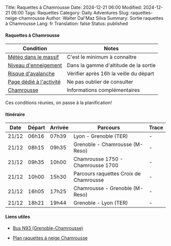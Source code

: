 Title:       Raquettes à Chamrousse
Date:        2024-12-21 06:00
Modified:    2024-12-21 06:00
Tags:        Raquettes
Category:    Daily Adventures
Slug:        raquettes-neige-chamrousse
Author:      Walter Dal'Maz Silva
Summary:     Sortie raquettes à Chamrousse
Lang:        fr
Translation: false
Status:      published

#### Raquettes à Chamrousse

| Condition                                                                                    | Notes                                  |
| -------------------------------------------------------------------------------------------- | -------------------------------------- |
| [Météo dans le massif](https://meteofrance.com/meteo-montagne/belledonne)                    | C'est le minimum à connaître           |
| [Niveau d'enneigement](https://meteofrance.com/meteo-montagne/alpes-du-nord/enneigement)     | Dans la gamme d'altitude de la sortie  |
| [Risque d'avalanche](https://meteofrance.com/meteo-montagne/alpes-du-nord/risques-avalanche) | Vérifier après 16h la veille du départ |
| [Page dédié à l'activité](pages/Raquettes.md)                                                | Ne pas oublier de consulter            |
| [Chamrousse](https://www.chamrousse.com/)                                                    | Informations complémentaires           |
 Ces conditions réunies, on passe à la planification!

#### Itinéraire

| Date  | Départ | Arrivée | Parcours                               | Trace |
| ----- | ------ | ------- | -------------------------------------- | ----- |
| 21/12 | 06h16  | 07h39   | Lyon - Grenoble (TER)                  | -     |
| 21/12 | 08h15  | 09h35   | Grenoble - Chamrousse (M-Reso)         | -     |
| 21/12 | 09h35  | 10h00   | Chamrousse 1750 - Chamrousse 1700      | -     |
| 21/12 | 10h00  | 15h30   | Parcours raquettes Croix de Chamrousse | -     |
| 21/12 | 16h05  | 17h25   | Chamrousse - Grenoble (M-Reso)         | -     |
| 21/12 | 18h21  | 19h44   | Grenoble - Lyon (TER)                  | -     |

#### Liens utiles

- [Bus N93 (Grenoble-Chamrousse)](https://www.reso-m.fr/61-lignes-et-horaires.htm?ID_FICHESHORAIRES=149)

- [Plan raquettes à neige Chamrousse](https://www.chamrousse.com/medias/images/info_pages/plan-raquettes-a-neige-chamrousse-3379.pdf)
